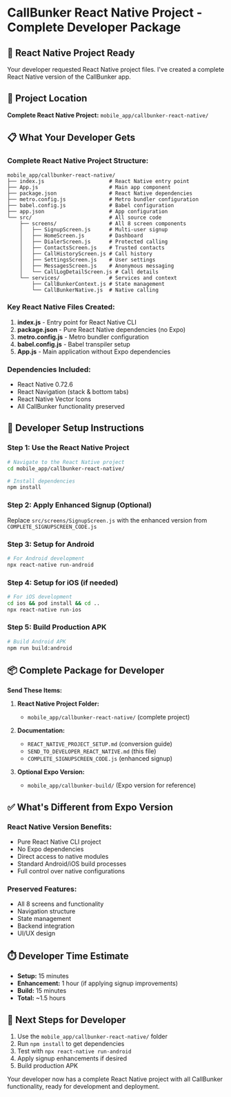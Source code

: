 # CallBunker React Native Project - Complete Developer Package

## 📱 React Native Project Ready

Your developer requested React Native project files. I've created a complete React Native version of the CallBunker app.

## 📂 Project Location

**Complete React Native Project:** `mobile_app/callbunker-react-native/`

## 📋 What Your Developer Gets

### **Complete React Native Project Structure:**
```
mobile_app/callbunker-react-native/
├── index.js                     # React Native entry point
├── App.js                       # Main app component
├── package.json                 # React Native dependencies
├── metro.config.js              # Metro bundler configuration
├── babel.config.js              # Babel configuration
├── app.json                     # App configuration
└── src/                         # All source code
    ├── screens/                 # All 8 screen components
    │   ├── SignupScreen.js      # Multi-user signup
    │   ├── HomeScreen.js        # Dashboard
    │   ├── DialerScreen.js      # Protected calling
    │   ├── ContactsScreen.js    # Trusted contacts
    │   ├── CallHistoryScreen.js # Call history
    │   ├── SettingsScreen.js    # User settings
    │   ├── MessagesScreen.js    # Anonymous messaging
    │   └── CallLogDetailScreen.js # Call details
    └── services/                # Services and context
        ├── CallBunkerContext.js # State management
        └── CallBunkerNative.js  # Native calling
```

### **Key React Native Files Created:**

1. **index.js** - Entry point for React Native CLI
2. **package.json** - Pure React Native dependencies (no Expo)
3. **metro.config.js** - Metro bundler configuration
4. **babel.config.js** - Babel transpiler setup
5. **App.js** - Main application without Expo dependencies

### **Dependencies Included:**
- React Native 0.72.6
- React Navigation (stack & bottom tabs)
- React Native Vector Icons
- All CallBunker functionality preserved

## 🚀 Developer Setup Instructions

### **Step 1: Use the React Native Project**
```bash
# Navigate to the React Native project
cd mobile_app/callbunker-react-native/

# Install dependencies
npm install
```

### **Step 2: Apply Enhanced Signup (Optional)**
Replace `src/screens/SignupScreen.js` with the enhanced version from `COMPLETE_SIGNUPSCREEN_CODE.js`

### **Step 3: Setup for Android**
```bash
# For Android development
npx react-native run-android
```

### **Step 4: Setup for iOS (if needed)**
```bash
# For iOS development
cd ios && pod install && cd ..
npx react-native run-ios
```

### **Step 5: Build Production APK**
```bash
# Build Android APK
npm run build:android
```

## 📦 Complete Package for Developer

**Send These Items:**

1. **React Native Project Folder:**
   - `mobile_app/callbunker-react-native/` (complete project)

2. **Documentation:**
   - `REACT_NATIVE_PROJECT_SETUP.md` (conversion guide)
   - `SEND_TO_DEVELOPER_REACT_NATIVE.md` (this file)
   - `COMPLETE_SIGNUPSCREEN_CODE.js` (enhanced signup)

3. **Optional Expo Version:**
   - `mobile_app/callbunker-build/` (Expo version for reference)

## ✅ What's Different from Expo Version

### **React Native Version Benefits:**
- Pure React Native CLI project
- No Expo dependencies
- Direct access to native modules
- Standard Android/iOS build processes
- Full control over native configurations

### **Preserved Features:**
- All 8 screens and functionality
- Navigation structure
- State management
- Backend integration
- UI/UX design

## ⏱️ Developer Time Estimate

- **Setup:** 15 minutes
- **Enhancement:** 1 hour (if applying signup improvements)
- **Build:** 15 minutes
- **Total:** ~1.5 hours

## 🎯 Next Steps for Developer

1. Use the `mobile_app/callbunker-react-native/` folder
2. Run `npm install` to get dependencies
3. Test with `npx react-native run-android`
4. Apply signup enhancements if desired
5. Build production APK

Your developer now has a complete React Native project with all CallBunker functionality, ready for development and deployment.